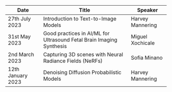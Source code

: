 | Date | Title | Speaker | 
|-------------------|--------|----------|
| 27th July 2023        | Introduction to Text-to-Image Models     | Harvey Mannering |
| 31st May 2023         | Good practices in AI/ML for Ultrasound Fetal Brain Imaging Synthesis  | Miguel Xochicale |
| 2nd March 2023        | Capturing 3D scenes with Neural Radiance Fields (NeRFs) | Sofia Minano |
| 12th January 2023     | Denoising Diffusion Probabilistic Models | Harvey Mannering |
